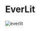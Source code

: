 # EverLit

![everlit](https://user-images.githubusercontent.com/121312707/231366325-5805c79f-fc95-4db2-8d7e-52eced995b9f.png)
